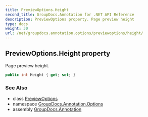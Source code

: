 ```yaml
---
title: PreviewOptions.Height
second_title: GroupDocs.Annotation for .NET API Reference
description: PreviewOptions property. Page preview height
type: docs
weight: 30
url: /net/groupdocs.annotation.options/previewoptions/height/
---
```

## PreviewOptions.Height property

Page preview height.

```csharp
public int Height { get; set; }
```

### See Also

* class [PreviewOptions](../)
* namespace [GroupDocs.Annotation.Options](../../previewoptions/)
* assembly [GroupDocs.Annotation](../../../)


